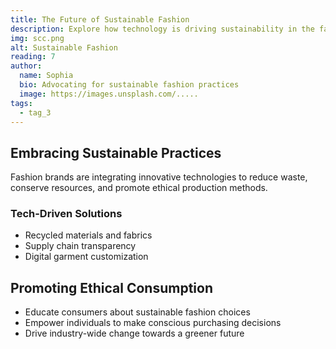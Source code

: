 ```yaml
---
title: The Future of Sustainable Fashion
description: Explore how technology is driving sustainability in the fashion industry.
img: scc.png
alt: Sustainable Fashion
reading: 7
author:
  name: Sophia
  bio: Advocating for sustainable fashion practices
  image: https://images.unsplash.com/.....
tags:
  - tag_3
---
```


## Embracing Sustainable Practices

Fashion brands are integrating innovative technologies to reduce waste, conserve resources, and promote ethical production methods.

### Tech-Driven Solutions

- Recycled materials and fabrics
- Supply chain transparency
- Digital garment customization

## Promoting Ethical Consumption

- Educate consumers about sustainable fashion choices
- Empower individuals to make conscious purchasing decisions
- Drive industry-wide change towards a greener future
